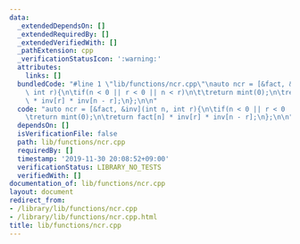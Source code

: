 ```yaml
---
data:
  _extendedDependsOn: []
  _extendedRequiredBy: []
  _extendedVerifiedWith: []
  _pathExtension: cpp
  _verificationStatusIcon: ':warning:'
  attributes:
    links: []
  bundledCode: "#line 1 \"lib/functions/ncr.cpp\"\nauto ncr = [&fact, &inv](int n,\
    \ int r){\n\tif(n < 0 || r < 0 || n < r)\n\t\treturn mint(0);\n\treturn fact[n]\
    \ * inv[r] * inv[n - r];\n};\n\n"
  code: "auto ncr = [&fact, &inv](int n, int r){\n\tif(n < 0 || r < 0 || n < r)\n\t\
    \treturn mint(0);\n\treturn fact[n] * inv[r] * inv[n - r];\n};\n\n"
  dependsOn: []
  isVerificationFile: false
  path: lib/functions/ncr.cpp
  requiredBy: []
  timestamp: '2019-11-30 20:08:52+09:00'
  verificationStatus: LIBRARY_NO_TESTS
  verifiedWith: []
documentation_of: lib/functions/ncr.cpp
layout: document
redirect_from:
- /library/lib/functions/ncr.cpp
- /library/lib/functions/ncr.cpp.html
title: lib/functions/ncr.cpp
---
```


